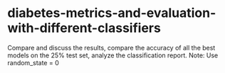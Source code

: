# diabetes-metrics-and-evaluation-with-different-classifiers
Compare and discuss the results, compare the accuracy of all the best models on the 25% test set, analyze the classification report. Note: Use random_state = 0
